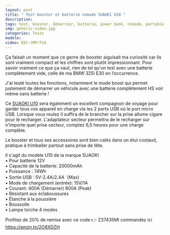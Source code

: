 ```yaml
---
layout: post
title: " Test booster et batterie nomade SUAOKI U10 "
description: 
tags: test, booster, démarreur, batterie, power bank, nomade, portable, suaoki, u10
img: generic-video.jpg
categories: Tests
modele: 
video: EEC-tMPrTsA
---
```

Ça faisait un moment que ce genre de booster aiguisait ma curiosité car ils sont vraiment compact et les chiffres sont plutôt impressionnant.
Pour savoir vraiment ce que ça vaut, rien de tel qu'un test avec une batterie complètement vide, celle de ma BMW 325i E30 en l’occurrence.  

J'ai testé toutes les fonctions, notamment le mode boost qui permet justement de démarrer un véhicule avec une batterie complètement HS voir même sans batterie !  

Ce [SUAOKI U10](https://amzn.to/2O8XDZH) sera également un excellent compagnon de voyage pour garder tous vos appareil en charge via les 2 ports USB où le port micro USB. Lorsque vous roulez il suffira de le brancher sur la prise allume cigare pour le recharger. L'adaptateur secteur permettra de le recharger sur n'importe quel prise secteur, comptez 6,5 heures pour une charge complète.

Le booster et tous ses accessoires sont bien calés dans un étui costaud, pratique à trimballer partout sans prise de tête.

Il s'agit du modèle U10 de la marque SUAOKI  
▪ Pour batterie 12V  
▪ Capacité de la batterie: 20000mAh    
▪ Puissance : 74Wh  
▪ Sortie USB : 5V-2.4A/2.4A（Max)    
▪ Mode de chargement (entrée): 15V/1A    
▪ Courant: 400A (Démarrer) 800A (Peak)  
▪ Résistant aux éclaboussures  
▪ Étanche à la poussière  
▪ Boussolle  
▪ Lampe torche 4 modes  
 
Profitez de 20% de remise avec ce code 👉 Z37435MI 
commandez ici https://amzn.to/2O8XDZH
